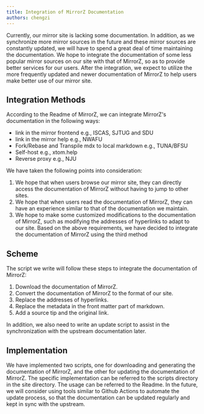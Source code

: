 ```yaml
---
title: Integration of MirrorZ Documentation
authors: chengzi
---
```


Currently, our mirror site is lacking some documentation. In addition, as we synchronize more mirror sources in the future and these mirror sources are constantly updated, we will have to spend a great deal of time maintaining the documentation.
We hope to integrate the documentation of some less popular mirror sources on our site with that of MirrorZ, so as to provide better services for our users.
After the integration, we expect to utilize the more frequently updated and newer documentation of MirrorZ to help users make better use of our mirror site.

<!-- truncate -->

## Integration Methods

According to the Readme of MirrorZ, we can integrate MirrorZ's documentation in the following ways:

- link in the mirror frontend e.g., ISCAS, SJTUG and SDU
- link in the mirror help e.g., NWAFU
- Fork/Rebase and Transpile mdx to local markdown e.g., TUNA/BFSU
- Self-host e.g., xtom.help
- Reverse proxy e.g., NJU

We have taken the following points into consideration:
1. We hope that when users browse our mirror site, they can directly access the documentation of MirrorZ without having to jump to other sites.
2. We hope that when users read the documentation of MirrorZ, they can have an experience similar to that of the documentation we maintain.
3. We hope to make some customized modifications to the documentation of MirrorZ, such as modifying the addresses of hyperlinks to adapt to our site.
Based on the above requirements, we have decided to integrate the documentation of MirrorZ using the third method



## Scheme

The script we write will follow these steps to integrate the documentation of MirrorZ:

1. Download the documentation of MirrorZ.
2. Convert the documentation of MirrorZ to the format of our site.
3. Replace the addresses of hyperlinks.
4. Replace the metadata in the front matter part of markdown.
5. Add a source tip and the original link.

In addition, we also need to write an update script to assist in the synchronization with the upstream documentation later.

## Implementation

We have implemented two scripts, one for downloading and generating the documentation of MirrorZ, and the other for updating the documentation of MirrorZ. The specific implementation can be referred to the scripts directory in the site directory. The usage can be referred to the Readme.
In the future, we will consider using tools similar to Github Actions to automate the update process, so that the documentation can be updated regularly and kept in sync with the upstream.
